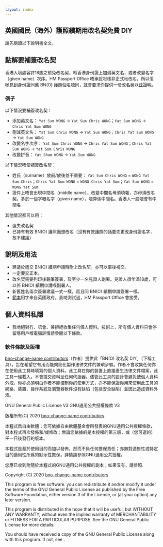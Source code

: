 ```yaml
---
layout: index
---
```


## 英國國民（海外）護照續期用改名契免費 DIY
請先閱讀以下說明書全文。

## 點解要補簽改名契

香港入境處容許18歲之前免改名契，喺香港身份證上加減英文名，或者改變名字（given name）次序。HM Passport Office 唔承認咁樣非正式地改名，所以佢哋見到身份證同舊 BN(O) 護照個名唔同，就會要求你提供一份改名契以茲證明。

### 例子

以下情況要補簽改名契：
* 添加英文名： `Yat Sum WONG` → `Yat Sum Chris WONG`；`Yat Sum WONG` → `Chris Yat Sum WONG`
* 刪減英文名： `Yat Sum Chris WONG` → `Yat Sum WONG`；`Chris Yat Sum WONG` → `Yat Sum WONG`
* 改變名字次序： `Yat Sum Chris WONG` → `Chris Yat Sum WONG`；`Chris Yat Sum WONG` → `Yat Sum Chris WONG`
* 改變拼音： `Yat Shum WONG` → `Yat Sum WONG`

以下情況唔使補簽改名契：
* 姓氏（surname）放前/放後並不重要： `Yat Sum Chris WONG` = `WONG Yat Sum Chris`；`Chris Yat Sum WONG` = `WONG Chris Yat Sum`；`Yat Sum WONG` = `WONG Yat Sum`
* 證件上唔會出現中間名（middle name），改變中間名毋須填報，亦毋須改名契。多於一個字嘅名字（given name），唔算係中間名。香港人一般唔會有中間名

其他情況都可以用：
* 遺失改名契
* 已持有有效 BN(O) 護照而想改名（沒有有效護照的話要先更改身份證名字，故不建議）

## 說明及用法

* 建議於遞交 BN(O) 續期申請時附上改名契。亦可以事後補交。
* 一定要交正本。
* 改名契需要列印後親筆簽署，及至少一名見證人副署。見證人須年滿18歲，可以係 BN(O) 續期申請嘅副署人。
* 新舊姓名兩次簽署建議一式一樣，而且同 BN(O) 續期申請簽署一樣。
* [範本](https://www.gov.uk/change-name-deed-poll/make-an-adult-deed-poll)用字來自英國政府。我哋測試過，HM Passport Office 會接受。

## 個人資料私隱

* 我哋絕對冇、唔會、兼拒絕收集任何個人資料。技術上，所有個人資料只會停留喺用戶嘅電腦詳情請參閱以下條款。

### 軟件條款及版權
[bno-change-name contributors](https://github.com/bno-change-name/bno-change-name-staging/graphs/contributors)（作者）提供此「BN(O) 改名契 DIY」（下稱工具），旨在希望它有用而能夠簡化製作法律文件的繁瑣步驟。作者不會收集任何你在使用此工具時填寫的個人資料。此工具在你的裝置上直接產生法律文件檔案，此工具一經載入，不會提交資料至任何伺服器。儘管此工具的設計會避免使個人資料外洩，你亦必須明白作者不能控制你的使用方式，亦不能保證你用來使用此工具的網絡、裝置、操作系統及瀏覽器軟件沒有缺陷（包括安全缺陷）並因此造成資料外洩。

GNU General Public License V3 GNU通用公共授權條款 V3

版權所有(C) 2020 [bno-change-name contributors](https://github.com/bno-change-name/bno-change-name-staging/graphs/contributors)

本程式爲自由軟體；您可依據自由軟體基金會所發表的GNU通用公共授權條款，對本程式再次發佈和/或修改；無論您依據的是本授權的第三版，或（您可選的）任一日後發行的版本。

本程式是基於使用目的而加以發佈，然而不負任何擔保責任；亦無對適售性或特定目的適用性所爲的默示性擔保。詳情請參照GNU通用公共授權。

您應已收到附隨於本程式的GNU通用公共授權的副本；如果沒有，請參照.

Copyright (C) 2020 [bno-change-name contributors](https://github.com/bno-change-name/bno-change-name-staging/graphs/contributors)

This program is free software: you can redistribute it and/or modify it under the terms of the GNU General Public License as published by the Free Software Foundation, either version 3 of the License, or (at your option) any later version.

This program is distributed in the hope that it will be useful, but WITHOUT ANY WARRANTY; without even the implied warranty of MERCHANTABILITY or FITNESS FOR A PARTICULAR PURPOSE. See the GNU General Public License for more details.

You should have received a copy of the GNU General Public License along with this program. If not, see .
